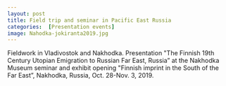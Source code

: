 ```yaml
---
layout: post 
title: Field trip and seminar in Pacific East Russia 
categories:  [Presentation events] 
image: Nahodka-jokiranta2019.jpg
---
```

Fieldwork in Vladivostok and Nakhodka. Presentation "The Finnish 19th Century Utopian Emigration to Russian Far East, Russia” at the Nakhodka Museum seminar and exhibit opening "Finnish imprint in the South of the Far East”, Nakhodka, Russia, Oct. 28-Nov. 3, 2019.


